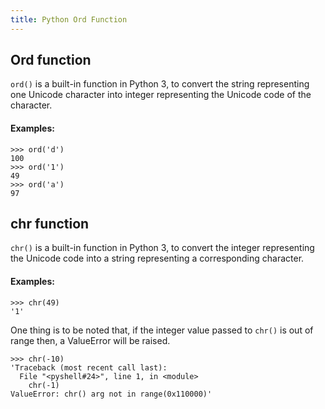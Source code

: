 ```yaml
---
title: Python Ord Function
---
```


## Ord function

`ord()` is a built-in function in Python 3, to convert the string representing one Unicode character into integer 
representing the Unicode code of the character.

#### Examples:
```
>>> ord('d')
100
>>> ord('1')
49
>>> ord('a')
97
```

## chr function

`chr()` is a built-in function in Python 3, to convert the integer 
representing the Unicode code into a string representing a corresponding character.

#### Examples:
```
>>> chr(49)
'1'
```
One thing is to be noted that, if the integer value passed to `chr()` is out of range then, a ValueError will be raised.
```
>>> chr(-10)
'Traceback (most recent call last):
  File "<pyshell#24>", line 1, in <module>
    chr(-1)
ValueError: chr() arg not in range(0x110000)'
```




